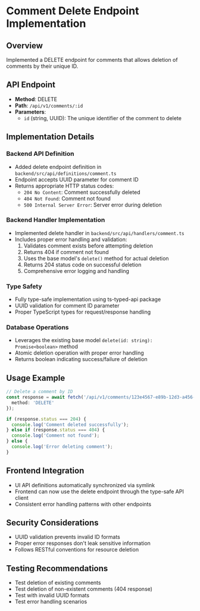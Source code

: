 # Comment Delete Endpoint Implementation

## Overview
Implemented a DELETE endpoint for comments that allows deletion of comments by their unique ID.

## API Endpoint
- **Method**: DELETE
- **Path**: `/api/v1/comments/:id`
- **Parameters**: 
  - `id` (string, UUID): The unique identifier of the comment to delete

## Implementation Details

### Backend API Definition
- Added delete endpoint definition in `backend/src/api/definitions/comment.ts`
- Endpoint accepts UUID parameter for comment ID
- Returns appropriate HTTP status codes:
  - `204 No Content`: Comment successfully deleted
  - `404 Not Found`: Comment not found
  - `500 Internal Server Error`: Server error during deletion

### Backend Handler Implementation
- Implemented delete handler in `backend/src/api/handlers/comment.ts`
- Includes proper error handling and validation:
  1. Validates comment exists before attempting deletion
  2. Returns 404 if comment not found
  3. Uses the base model's `delete()` method for actual deletion
  4. Returns 204 status code on successful deletion
  5. Comprehensive error logging and handling

### Type Safety
- Fully type-safe implementation using ts-typed-api package
- UUID validation for comment ID parameter
- Proper TypeScript types for request/response handling

### Database Operations
- Leverages the existing base model `delete(id: string): Promise<boolean>` method
- Atomic deletion operation with proper error handling
- Returns boolean indicating success/failure of deletion

## Usage Example

```typescript
// Delete a comment by ID
const response = await fetch('/api/v1/comments/123e4567-e89b-12d3-a456-426614174000', {
  method: 'DELETE'
});

if (response.status === 204) {
  console.log('Comment deleted successfully');
} else if (response.status === 404) {
  console.log('Comment not found');
} else {
  console.log('Error deleting comment');
}
```

## Frontend Integration
- UI API definitions automatically synchronized via symlink
- Frontend can now use the delete endpoint through the type-safe API client
- Consistent error handling patterns with other endpoints

## Security Considerations
- UUID validation prevents invalid ID formats
- Proper error responses don't leak sensitive information
- Follows RESTful conventions for resource deletion

## Testing Recommendations
- Test deletion of existing comments
- Test deletion of non-existent comments (404 response)
- Test with invalid UUID formats
- Test error handling scenarios
